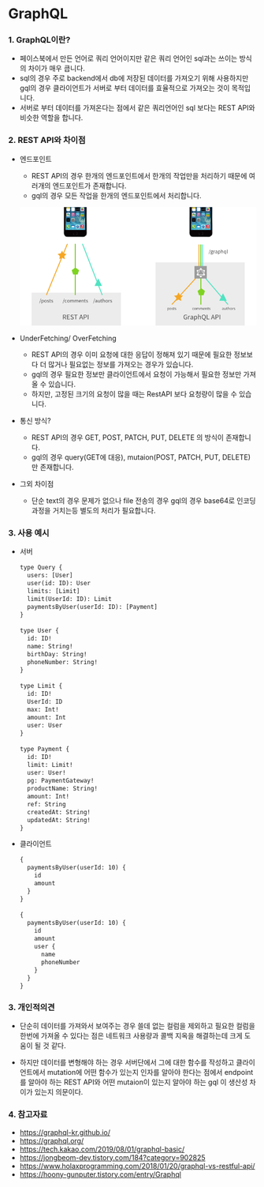 # GraphQL



### 1. GraphQL이란?

- 페이스북에서 만든 언어로 쿼리 언어이지만 같은 쿼리 언어인 sql과는 쓰이는 방식의 차이가 매우 큽니다.
- sql의 경우 주로 backend에서 db에 저장된 데이터를 가져오기 위해 사용하지만 gql의 경우 클라이언트가 서버로 부터 데이터를 효율적으로 가져오는 것이 목적입니다.
- 서버로 부터 데이터를 가져온다는 점에서 같은 쿼리언어인 sql 보다는 REST API와 비슷한 역할을 합니다.



### 2. REST API와 차이점

- 엔드포인트

  - REST API의 경우 한개의 엔드포인트에서 한개의 작업만을 처리하기 때문에 여러개의 엔드포인트가 존재합니다.
  - gql의 경우 모든 작업을 한개의 엔드포인트에서 처리합니다.

  ![img](210324_이원준_GraphQL.assets/graphql-mobile-api.png)

- UnderFetching/ OverFetching

  - REST API의 경우 이미 요청에 대한 응답이 정해져 있기 때문에 필요한 정보보다 더 많거나 필요없는 정보를 가져오는 경우가 있습니다.
  - gql의 경우 필요한 정보만 클라이언트에서 요청이 가능해서 필요한 정보만 가져올 수 있습니다.
  - 하지만, 고정된 크기의 요청이 많을 때는 RestAPI 보다 요청량이 많을 수 있습니다. 

- 통신 방식?

  - REST API의 경우 GET, POST, PATCH, PUT, DELETE 의 방식이 존재합니다.
  - gql의 경우 query(GET에 대응), mutaion(POST, PATCH, PUT, DELETE) 만 존재합니다.

- 그외 차이점

  - 단순 text의 경우 문제가 없으나 file 전송의 경우 gql의 경우 base64로 인코딩 과정을 거치는등 별도의 처리가 필요합니다.



### 3. 사용 예시

- 서버

  ```gql
  type Query {
    users: [User]
    user(id: ID): User
    limits: [Limit]
    limit(UserId: ID): Limit
    paymentsByUser(userId: ID): [Payment]
  }
  
  type User {
  	id: ID!
  	name: String!
  	birthDay: String!
  	phoneNumber: String!
  }
  
  type Limit {
  	id: ID!
  	UserId: ID
  	max: Int!
  	amount: Int
  	user: User
  }
  
  type Payment {
  	id: ID!
  	limit: Limit!
  	user: User!
  	pg: PaymentGateway!
  	productName: String!
  	amount: Int!
  	ref: String
  	createdAt: String!
  	updatedAt: String!
  }
  ```

  

- 클라이언트

  ```gql
  {
    paymentsByUser(userId: 10) {
      id
      amount
    }
  }
  
  {
    paymentsByUser(userId: 10) {
      id
      amount
      user {
        name
        phoneNumber
      }
    }
  }
  ```

  

### 3. 개인적의견

- 단순히 데이터를 가져와서 보여주는 경우 쓸데 없는 컬럼을 제외하고 필요한 컬럼을 한번에 가져올 수 있다는 점은 네트워크 사용량과 콜백 지옥을 해결하는데 크게 도움이 될 것 같다.

- 하지만 데이터를 변형해야 하는 경우 서버단에서 그에 대한 함수를 작성하고 클라이언트에서 mutation에 어떤 함수가 있는지 인자를 알아야 한다는 점에서 endpoint를 알아야 하는 REST API와 어떤 mutaion이 있는지 알아야 하는 gql 이 생산성 차이가 있는지 의문이다.



### 4. 참고자료

- https://graphql-kr.github.io/
- https://graphql.org/
- https://tech.kakao.com/2019/08/01/graphql-basic/
- https://jongbeom-dev.tistory.com/184?category=902825
- https://www.holaxprogramming.com/2018/01/20/graphql-vs-restful-api/
- https://hoony-gunputer.tistory.com/entry/Graphql